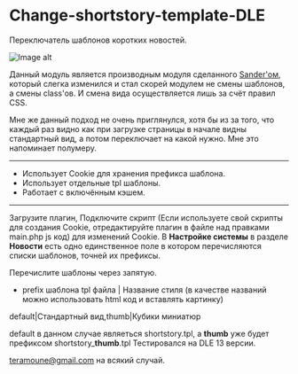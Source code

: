 # Change-shortstory-template-DLE
Переключатель шаблонов коротких новостей.

![Image alt](https://user-images.githubusercontent.com/44625352/54727544-ae10b500-4b78-11e9-850a-0f64054bdf9f.jpg)

Данный модуль является производным модуля сделанного [Sander'ом](https://sandev.pro/web/24-pereklyuchenie-shablonov-shortstory.html), который слегка изменился и стал скорей модулем не смены шаблонов, а смены class'ов.
И смена вида осуществляется лишь за счёт правил CSS.

Мне же данный подход не очень приглянулся, хотя бы из за того, что каждый раз видно как при загрузке страницы в начале видны стандартный вид, а потом переключает на какой нужно. Мне это напоминает полумеру.

---
 - Использует Cookie для хранения префикса шаблона.
 - Использует отдельные tpl шаблоны.
 - Работает с включённым кэшем.
---

Загрузите плагин, Подключите скрипт (Если используете свой скрипты для создания Cookie, отредактируйте плагин в файле над правками main.php js код) для изменений Cookie.
В **Настройке системы** в разделе **Новости** есть одно единственное поле в котором перечисляются списки шаблонов, точней их префиксы. 

Перечислите шаблоны через запятую.

  - prefix шаблона tpl файла | Название стиля (в качестве названий можно использовать html код и вставлять картинку)
  
default|Стандартный вид,thumb|Кубики миниатюр

default в данном случае являеться shortstory.tpl, а **thumb** уже будет префиксом shortstory_**thumb**.tpl
Тестировался на DLE 13 версии.

teramoune@gmail.com на всякий случай.
